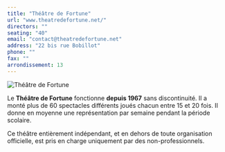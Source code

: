 ```yaml
---
title: "Théâtre de Fortune"
url: "www.theatredefortune.net/"
directors: ""
seating: "40"
email: "contact@theatredefortune.net"
address: "22 bis rue Bobillot"
phone: ""
fax: ""
arrondissement: 13
---
```


![Théâtre de Fortune](../images/13eme/theatre-de-fortune/theatre-de-fortune-1.jpg)

Le **Théâtre de Fortune** fonctionne **depuis 1967** sans discontinuité. Il a monté plus de 60 spectacles différents joués chacun entre 15 et 20 fois. Il donne en moyenne une représentation par semaine pendant la période scolaire.

Ce théâtre entièrement indépendant, et en dehors de toute organisation officielle, est pris en charge uniquement par des non-professionnels.
